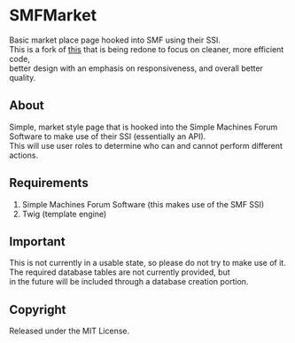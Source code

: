 SMFMarket
======
Basic market place page hooked into SMF using their SSI.  
This is a fork of [this](https://github.com/xNifty/SMF-Market) that is being redone to focus on cleaner, more efficient code,  
better design with an emphasis on responsiveness, and overall better quality.

About
------ 
Simple, market style page that is hooked into the Simple Machines Forum Software to make use of their SSI (essentially an API).  
This will use user roles to determine who can and cannot perform different actions.

Requirements
------
1. Simple Machines Forum Software (this makes use of the SMF SSI)
2. Twig (template engine) 

Important
------
This is not currently in a usable state, so please do not try to make use of it.  The required database tables are not currently provided, but  
in the future will be included through a database creation portion.

Copyright
------
Released under the MIT License.
